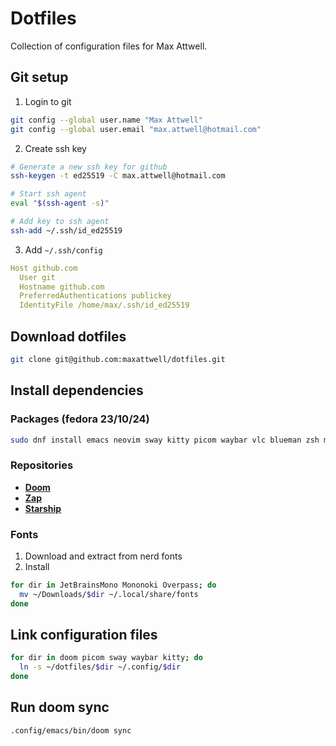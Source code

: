# Dotfiles
Collection of configuration files for Max Attwell.

## Git setup 
1. Login to git
```sh
git config --global user.name "Max Attwell"
git config --global user.email "max.attwell@hotmail.com"
```

2. Create ssh key
``` sh
# Generate a new ssh key for github
ssh-keygen -t ed25519 -C max.attwell@hotmail.com

# Start ssh agent
eval "$(ssh-agent -s)"

# Add key to ssh agent
ssh-add ~/.ssh/id_ed25519
```

3. Add `~/.ssh/config`

```yaml
Host github.com
  User git
  Hostname github.com
  PreferredAuthentications publickey
  IdentityFile /home/max/.ssh/id_ed25519
```
## Download dotfiles

``` sh
git clone git@github.com:maxattwell/dotfiles.git
```

## Install dependencies 

### Packages (fedora 23/10/24)
``` sh
sudo dnf install emacs neovim sway kitty picom waybar vlc blueman zsh mako -y
```

### Repositories
- **[Doom](https://github.com/doomemacs/doomemacs?tab=readme-ov-file#install)**
- **[Zap](https://www.zapzsh.com/)** 
- **[Starship](https://starship.rs/#install-latest-version)** 

### Fonts
1. Download and extract from nerd fonts
2. Install
``` sh
for dir in JetBrainsMono Mononoki Overpass; do
  mv ~/Downloads/$dir ~/.local/share/fonts
done
```

## Link configuration files
``` sh
for dir in doom picom sway waybar kitty; do
  ln -s ~/dotfiles/$dir ~/.config/$dir
done
```

## Run doom sync

``` sh
.config/emacs/bin/doom sync
```

